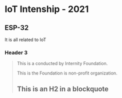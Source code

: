 IoT Intenship - 2021
====================

ESP-32
---------------------

It is all related to IoT

### Header 3

> This is a conducted by Internity Foundation.
> 
> This is the Foundation is non-profit organization.
>
> ## This is an H2 in a blockquote
